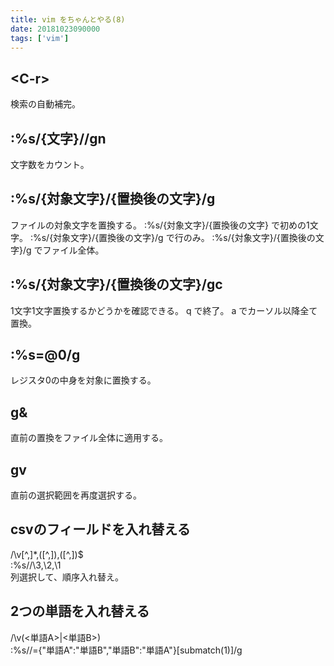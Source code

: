 ```yaml
---
title: vim をちゃんとやる(8)
date: 20181023090000
tags: ['vim']
---
```


## \<C-r><C-w>
検索の自動補完。

## :%s/{文字}//gn
文字数をカウント。

## :%s/{対象文字}/{置換後の文字}/g
ファイルの対象文字を置換する。
:%s/{対象文字}/{置換後の文字} で初めの1文字。
:%s/{対象文字}/{置換後の文字}/g で行のみ。
:%s/{対象文字}/{置換後の文字}/g でファイル全体。

## :%s/{対象文字}/{置換後の文字}/gc
1文字1文字置換するかどうかを確認できる。
q で終了。
a でカーソル以降全て置換。

## :%s\=@0/g
レジスタ0の中身を対象に置換する。

## g&
直前の置換をファイル全体に適用する。

## gv
直前の選択範囲を再度選択する。

## csvのフィールドを入れ替える
/\v[^,]*,([^,]),([^,])$  
:%s//\3,\2,\1  
列選択して、順序入れ替え。

## 2つの単語を入れ替える
/\v(<単語A>|<単語B>)  
:%s//\={"単語A":"単語B","単語B":"単語A"}[submatch(1)]/g
